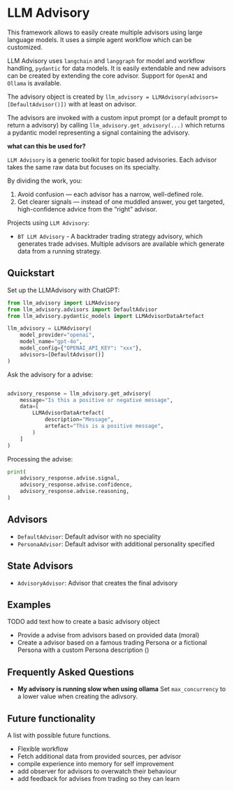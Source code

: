 # LLM Advisory

This framework allows to easily create multiple advisors using large language models. It uses a simple agent workflow which can be customized.

LLM Advisory uses `langchain` and `langgraph` for model and workflow handling, `pydantic` for data models. It is easily extendable and new advisors can be created by extending the core advisor. Support for `OpenAI` and `Ollama` is available.

The advisory object is created by `llm_advisory = LLMAdvisory(advisors=[DefaultAdvisor()])` with at least on advisor.

The advisors are invoked with a custom input prompt (or a default prompt to return a advisory) by calling `llm_advisory.get_advisory(...)`
which returns a pydantic model representing a signal containing the advisory.

**what can this be used for?**

`LLM Advisory` is a generic toolkit for topic based advisories. Each advisor takes the same raw data but focuses on its specialty.

By dividing the work, you:

1. Avoid confusion — each advisor has a narrow, well-defined role.
2. Get clearer signals — instead of one muddled answer, you get targeted, high-confidence advice from the “right” advisor.

Projects using `LLM Advisory`:

- `BT LLM Advisory` - A backtrader trading strategy advisory, which generates trade advises. Multiple advisors are available which generate data from a running strategy.

## Quickstart

Set up the LLMAdvisory with ChatGPT:

```python
from llm_advisory import LLMAdvisory
from llm_advisory.advisors import DefaultAdvisor
from llm_advisory.pydantic_models import LLMAdvisorDataArtefact

llm_advisory = LLMAdvisory(
    model_provider="openai",
    model_name="gpt-4o",
    model_config={"OPENAI_API_KEY": "xxx"},
    advisors=[DefaultAdvisor()]
)
```

Ask the advisory for a advise:

```python

advisory_response = llm_advisory.get_advisory(
    message="Is this a positive or negative message",
    data=[
        LLMAdvisorDataArtefact(
            description="Message",
            artefact="This is a positive message",
        )
    ]
)
```

Processing the advise:

```python
print(
    advisory_response.advise.signal,
    advisory_response.advise.confidence,
    advisory_response.advise.reasoning,
)
```

## Advisors

- `DefaultAdvisor`: Default advisor with no speciality
- `PersonaAdvisor`: Default advisor with additional personality specified

## State Advisors

- `AdvisoryAdvisor`: Advisor that creates the final advisory

## Examples

TODO add text how to create a basic advisory object

- Provide a advise from advisors based on provided data (moral)
- Create a advisor based on a famous trading Persona or a fictional Persona with a custom Persona description ()

## Frequently Asked Questions

- **My advisory is running slow when using ollama**
  Set `max_concurrency` to a lower value when creating the adivsory.

## Future functionality

A list with possible future functions.

- Flexible workflow
- Fetch additional data from provided sources, per advisor
- compile experience into memory for self improvement
- add observer for advisors to overwatch their behaviour
- add feedback for advises from trading so they can learn
